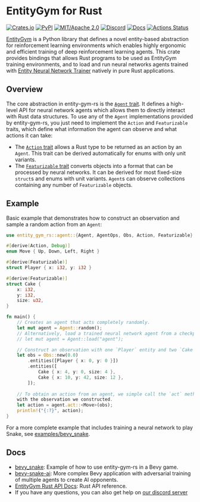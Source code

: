 # EntityGym for Rust

[![Crates.io](https://img.shields.io/crates/v/entity-gym-rs.svg?style=flat-square)](https://crates.io/crates/entity-gym-rs)
[![PyPI](https://img.shields.io/pypi/v/entity-gym-rs.svg?style=flat-square)](https://pypi.org/project/entity-gym-rs/)
[![MIT/Apache 2.0](https://img.shields.io/badge/license-MIT%2FApache-blue.svg?style=flat-square)](./LICENSE)
[![Discord](https://img.shields.io/discord/913497968701747270?style=flat-square)](https://discord.gg/SjVqhSW4Qf)
[![Docs](https://docs.rs/entity-gym-rs/badge.svg?style=flat-square)](https://docs.rs/entity-gym-rs)
[![Actions Status](https://github.com/entity-neural-network/entity-gym-rs/workflows/Test/badge.svg)](https://github.com/entity-neural-network/entity-gym-rs/actions)

[EntityGym](https://github.com/entity-neural-network/entity-gym) is a Python library that defines a novel entity-based abstraction for reinforcement learning environments which enables highly ergonomic and efficient training of deep reinforcement learning agents.
This crate provides bindings that allows Rust programs to be used as EntityGym training environments, and to load and run neural networks agents trained with [Entity Neural Network Trainer](https://github.com/entity-neural-network/enn-trainer) natively in pure Rust applications.

## Overview

The core abstraction in entity-gym-rs is the [`Agent` trait](https://docs.rs/entity-gym-rs/latest/entity_gym_rs/agent/trait.AgentOps.html).
It defines a high-level API for neural network agents which allows them to directly interact with Rust data structures.
To use any of the `Agent` implementations provided by entity-gym-rs, you just need to implement the `Action` and `Featurizable` traits, which define what information the agent can observe and what actions it can take:

- The [`Action` trait](https://docs.rs/entity-gym-rs/latest/entity_gym_rs/agent/trait.Action.html) allows a Rust type to be returned as an action by an `Agent`. This trait can be derived automatically for enums with only unit variants.
- The [`Featurizable` trait](https://docs.rs/entity-gym-rs/latest/entity_gym_rs/agent/trait.Featurizable.html) converts objects into a format that can be processed by neural networks. It can be derived for most fixed-size `struct`s and enums with unit variants. `Agent`s can observe collections containing any number of `Featurizable` objects.

## Example

Basic example that demonstrates how to construct an observation and sample a random action from an `Agent`:

```rust
use entity_gym_rs::agent::{Agent, AgentOps, Obs, Action, Featurizable};

#[derive(Action, Debug)]
enum Move { Up, Down, Left, Right }

#[derive(Featurizable)]
struct Player { x: i32, y: i32 }

#[derive(Featurizable)]
struct Cake {
    x: i32,
    y: i32,
    size: u32,
}

fn main() {
    // Creates an agent that acts completely randomly.
    let mut agent = Agent::random();
    // Alternatively, load a trained neural network agent from a checkpoint.
    // let mut agent = Agent::load("agent");

    // Construct an observation with one `Player` entity and two `Cake entities.
    let obs = Obs::new(0.0)
        .entities([Player { x: 0, y: 0 }])
        .entities([
            Cake { x: 4, y: 0, size: 4 },
            Cake { x: 10, y: 42, size: 12 },
        ]);
    
    // To obtain an action from an agent, we simple call the `act` method
    with the observation we constructed.
    let action = agent.act::<Move>(obs);
    println!("{:?}", action);
}
```

For a more complete example that includes training a neural network to play Snake, see [examples/bevy_snake](examples/bevy_snake).  

## Docs

- [bevy_snake](examples/bevy_snake): Example of how to use entity-gym-rs in a Bevy game.
- [bevy-snake-ai](https://github.com/cswinter/bevy-snake-ai): More complex Bevy application with adversarial training of multiple agents to create AI opponents.
- [EntityGym Rust API Docs](https://docs.rs/entity-gym-rs/0.1.0/entity_gym_rs/): Rust API reference.
- If you have any questions, you can also get help on [our discord server](https://discord.gg/SjVqhSW4Qf)
